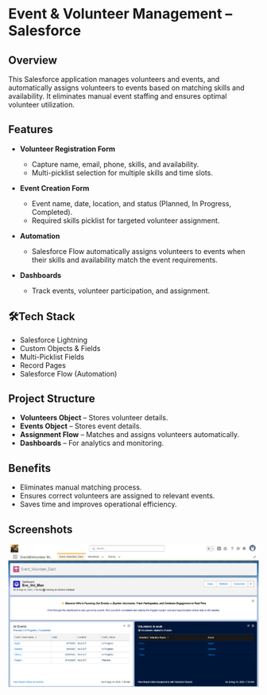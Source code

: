 # Event & Volunteer Management – Salesforce

## Overview
This Salesforce application manages volunteers and events, and automatically assigns volunteers to events based on matching skills and availability. It eliminates manual event staffing and ensures optimal volunteer utilization.

## Features
- **Volunteer Registration Form**
  - Capture name, email, phone, skills, and availability.
  - Multi-picklist selection for multiple skills and time slots.

- **Event Creation Form**
  - Event name, date, location, and status (Planned, In Progress, Completed).
  - Required skills picklist for targeted volunteer assignment.

- **Automation**
  - Salesforce Flow automatically assigns volunteers to events when their skills and availability match the event requirements.

- **Dashboards**
  - Track events, volunteer participation, and assignment.

## 🛠Tech Stack
- Salesforce Lightning
- Custom Objects & Fields
- Multi-Picklist Fields
- Record Pages
- Salesforce Flow (Automation)

## Project Structure
- **Volunteers Object** – Stores volunteer details.
- **Events Object** – Stores event details.
- **Assignment Flow** – Matches and assigns volunteers automatically.
- **Dashboards** – For analytics and monitoring.

## Benefits
- Eliminates manual matching process.
- Ensures correct volunteers are assigned to relevant events.
- Saves time and improves operational efficiency.

## Screenshots
![Dashboard](Event_Volunteer_Management/Screenshots/Dashboard.png)



